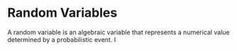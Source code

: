 # Random Variables

A random variable is an algebraic variable that represents a numerical value determined by a probabilistic event. I
